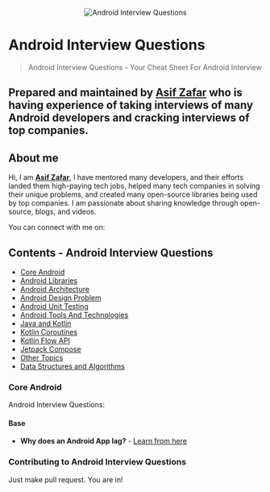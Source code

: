 <p align="center">
<img alt="Android Interview Questions" src="https://google.com">
</p>

# Android Interview Questions

> Android Interview Questions - Your Cheat Sheet For Android Interview

## Prepared and maintained by [Asif Zafar](https://github.com/asifzafar00) who is having experience of taking interviews of many Android developers and cracking interviews of top companies.

## About me

Hi, I am [**Asif Zafar**](), I have mentored many developers, and their efforts landed them high-paying tech jobs, helped many tech companies in solving their unique problems, and created many open-source libraries being used by top companies. I am passionate about sharing knowledge through open-source, blogs, and videos.

You can connect with me on:




## Contents - Android Interview Questions

* [Core Android](#core-android)
* [Android Libraries](#android-libraries)
* [Android Architecture](#android-architecture)
* [Android Design Problem](#android-design-problem)
* [Android Unit Testing](#android-unit-testing)
* [Android Tools And Technologies](#android-tools-and-technologies)
* [Java and Kotlin](#java-and-kotlin)
* [Kotlin Coroutines](#kotlin-coroutines)
* [Kotlin Flow API](#kotlin-flow-api)
* [Jetpack Compose](#jetpack-compose)
* [Other Topics](#other-topics)
* [Data Structures and Algorithms](#data-structures-and-algorithms)

### Core Android

Android Interview Questions:

#### Base

* **Why does an Android App lag?** - [Learn from here](https://amitshekhar.me/blog/android-app-lag)


### Contributing to Android Interview Questions
Just make pull request. You are in!
